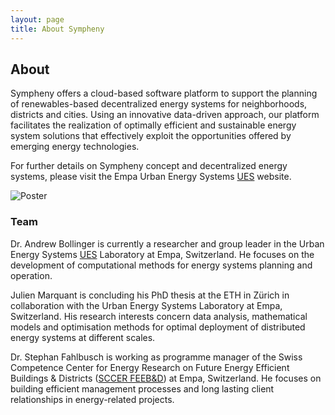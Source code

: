 ```yaml
---
layout: page
title: About Sympheny
---
```

## About
Sympheny offers a cloud-based software platform to support the planning of renewables-based decentralized energy systems for neighborhoods, districts and cities. Using an innovative data-driven approach, our platform facilitates the realization of optimally efficient and sustainable energy system solutions that effectively exploit the opportunities offered by emerging energy technologies.

For further details on Sympheny concept and decentralized energy systems, please visit the Empa Urban Energy Systems [UES](https://www.empa.ch/web/s313/overview) website.

![Poster](img/sympheny_poster_2.svg "Poster")

### Team

Dr. Andrew Bollinger is currently a researcher and group leader in the Urban Energy Systems [UES](https://www.empa.ch/web/s313/overview) Laboratory at Empa, Switzerland. He focuses on the development of computational methods for energy systems planning and operation.   
 
Julien Marquant is concluding his PhD thesis at the ETH in Zürich in collaboration with the Urban Energy Systems Laboratory at Empa, Switzerland. His research interests concern data analysis, mathematical models and optimisation methods for optimal deployment of distributed energy systems at different scales. 
 
Dr. Stephan Fahlbusch is working as programme manager of the Swiss Competence Center for Energy Research on Future Energy Efficient Buildings & Districts ([SCCER FEEB&D](http://www.sccer-feebd.ch/)) at Empa, Switzerland. He focuses on building efficient management processes and long lasting client relationships in energy-related projects. 
